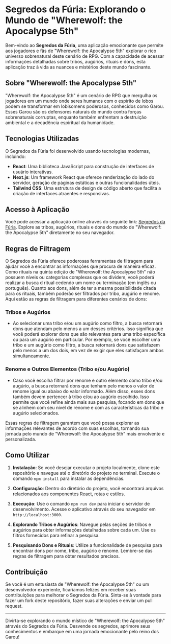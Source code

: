 # Segredos da Fúria: Explorando o Mundo de "Wherewolf: the Apocalypse 5th"

Bem-vindo ao **Segredos da Fúria**, uma aplicação emocionante que permite aos jogadores e fãs de "Wherewolf: the Apocalypse 5th" explorar o rico universo sobrenatural deste cenário de RPG. Com a capacidade de acessar informações detalhadas sobre tribos, augúrios, rituais e dons, esta aplicação traz à vida as nuances e mistérios deste mundo fascinante.

## Sobre "Wherewolf: the Apocalypse 5th"

"Wherewolf: the Apocalypse 5th" é um cenário de RPG que mergulha os jogadores em um mundo onde seres humanos com o espírito de lobos podem se transformar em lobisomens poderosos, conhecidos como Garou. Esses Garou são os defensores naturais do mundo contra forças sobrenaturais corruptas, enquanto também enfrentam a destruição ambiental e a decadência espiritual da humanidade.

## Tecnologias Utilizadas

O Segredos da Fúria foi desenvolvido usando tecnologias modernas, incluindo:

- **React**: Uma biblioteca JavaScript para construção de interfaces de usuário interativas.
- **Next.js**: Um framework React que oferece renderização do lado do servidor, geração de páginas estáticas e outras funcionalidades úteis.
- **Tailwind CSS**: Uma estrutura de design de código aberto que facilita a criação de interfaces atraentes e responsivas.

## Acesso à Aplicação

Você pode acessar a aplicação online através do seguinte link: [Segredos da Fúria](https://segredosdafuria.vercel.app/). Explore as tribos, augúrios, rituais e dons do mundo de "Wherewolf: the Apocalypse 5th" diretamente no seu navegador.

## Regras de Filtragem

O Segredos da Fúria oferece poderosas ferramentas de filtragem para ajudar você a encontrar as informações que procura de maneira eficaz. Como rituais na quinta edição de "Wherewolf: the Apocalypse 5th" não possuem níveis ou categorias complexas que os dividem, você poderá realizar a busca d ritual cedendo um nome ou terminação (em inglês ou português). Quanto aos dons, além de ter a mesma possibilidade citada para os rituais, também poderão ser filtrados por tribo, augúrio e renome. Aqui estão as regras de filtragem para diferentes cenários de dons:

### Tribos e Augúrios

- Ao selecionar uma tribo e/ou um augúrio como filtro, a busca retornará dons que atendam pelo menos a um desses critérios. Isso significa que você poderá explorar dons que são relevantes para uma tribo específica ou para um augúrio em particular. Por exemplo, se você escolher uma tribo e um augúrio como filtro, a busca retornará dons que satisfazem pelo menos a um dos dois, em vez de exigir que eles satisfaçam ambos simultaneamente.

### Renome e Outros Elementos (Tribo e/ou Augúrio)

- Caso você escolha filtrar por renome e outro elemento como tribo e/ou augúrio, a busca retornará dons que tenham pelo menos o valor de renome igual ou abaixo do valor informado. Além disso, esses dons também devem pertencer à tribo e/ou ao augúrio escolhido. Isso permite que você refine ainda mais sua pesquisa, focando em dons que se alinhem com seu nível de renome e com as características da tribo e augúrio selecionados.

Essas regras de filtragem garantem que você possa explorar as informações relevantes de acordo com suas escolhas, tornando sua jornada pelo mundo de "Wherewolf: the Apocalypse 5th" mais envolvente e personalizada.

## Como Utilizar

1. **Instalação**: Se você desejar executar o projeto localmente, clone este repositório e navegue até o diretório do projeto no terminal. Execute o comando `npm install` para instalar as dependências.

2. **Configuração**: Dentro do diretório do projeto, você encontrará arquivos relacionados aos componentes React, rotas e estilos.

3. **Execução**: Use o comando `npm run dev` para iniciar o servidor de desenvolvimento. Acesse o aplicativo através do seu navegador em `http://localhost:3000`.

4. **Explorando Tribos e Augúrios**: Navegue pelas seções de tribos e augúrios para obter informações detalhadas sobre cada um. Use os filtros fornecidos para refinar a pesquisa.

5. **Pesquisando Dons e Rituais**: Utilize a funcionalidade de pesquisa para encontrar dons por nome, tribo, augúrio e renome. Lembre-se das regras de filtragem para obter resultados precisos.

## Contribuição

Se você é um entusiasta de "Wherewolf: the Apocalypse 5th" ou um desenvolvedor experiente, ficaríamos felizes em receber suas contribuições para melhorar o Segredos da Fúria. Sinta-se à vontade para fazer um fork deste repositório, fazer suas alterações e enviar um pull request.

---

Divirta-se explorando o mundo místico de "Wherewolf: the Apocalypse 5th" através do Segredos da Fúria. Desvende os segredos, aprimore seus conhecimentos e embarque em uma jornada emocionante pelo reino dos Garou!
